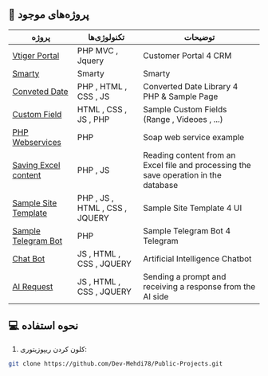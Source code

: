 
## 🌟 پروژه‌های موجود

| پروژه | تکنولوژی‌ها | توضیحات |
|-------|------------|---------|
| [Vtiger Portal](https://github.com/Dev-Mehdi78/Public-Projects/tree/main/Vtiger%20Portal) | PHP MVC , Jquery | Customer Portal 4 CRM |
| [Smarty](https://github.com/Dev-Mehdi78/Public-Projects/tree/main/Smarty) | Smarty | Smarty |
| [Conveted Date](https://github.com/Dev-Mehdi78/Public-Projects/tree/main/ConvetedDate) | PHP , HTML , CSS , JS | Converted Date Library 4 PHP & Sample Page |
| [Custom Field](https://github.com/Dev-Mehdi78/Public-Projects/tree/main/CustomField) | HTML , CSS , JS , PHP | Sample Custom Fields (Range , Videoes , ...) |
| [PHP Webservices](https://github.com/Dev-Mehdi78/Public-Projects/tree/main/php-webservices) | PHP | Soap web service example |
| [Saving Excel content](https://github.com/Dev-Mehdi78/Public-Projects/tree/main/SavingExcelcontent) | PHP , JS | Reading content from an Excel file and processing the save operation in the database |
| [Sample Site Template](https://github.com/Dev-Mehdi78/Public-Projects/tree/main/SampleSiteTemplate) | PHP , JS , HTML , CSS , JQUERY | Sample Site Template 4 UI |
| [Sample Telegram Bot](https://github.com/Dev-Mehdi78/Public-Projects/tree/main/TelegramBot) | PHP | Sample Telegram Bot 4 Telegram |
| [Chat Bot](https://github.com/Dev-Mehdi78/Public-Projects/tree/main/ChatBot) | JS , HTML , CSS , JQUERY | Artificial Intelligence Chatbot |
| [AI Request](https://github.com/Dev-Mehdi78/Public-Projects/tree/main/AIRequest) | JS , HTML , CSS , JQUERY | Sending a prompt and receiving a response from the AI ​​side |

## 💻 نحوه استفاده

1. کلون کردن ریپوزیتوری:
```bash
git clone https://github.com/Dev-Mehdi78/Public-Projects.git